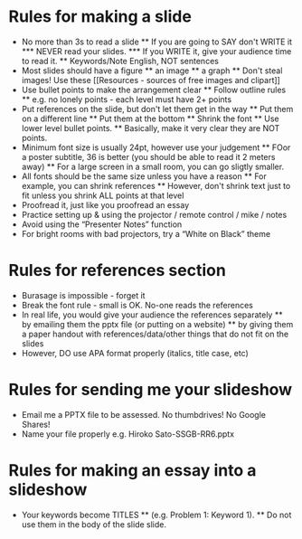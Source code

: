 # Rules for making a slide
* No more than 3s to read a slide
** If you are going to SAY don't WRITE it
*** NEVER read your slides.
*** If you WRITE it, give your audience time to read it. 
** Keywords/Note English, NOT sentences
* Most slides should have a figure
** an image
** a graph
** Don't steal images! Use these [[Resources - sources of free images and clipart]]
* Use bullet points to make the arrangement clear
** Follow outline rules
** e.g. no lonely points - each level must have 2+ points
* Put references on the slide, but don't let them get in the way
** Put them on a different line
** Put them at the bottom
** Shrink the font
** Use lower level bullet points.
** Basically, make it very clear they are NOT points.
* Minimum font size is usually 24pt, however use your judgement
** FOor a poster subtitle, 36 is better (you should be able to read it 2 meters away)
** For a large screen in a small room, you can go sligtly smaller.
* All fonts should be the same size unless you have a reason
** For example, you can shrink references
** However, don't shrink text just to fit unless you shrink ALL points at that level
* Proofread it, just like you proofread an essay
* Practice setting up & using the projector / remote control / mike / notes
* Avoid using the “Presenter Notes” function
* For bright rooms with bad projectors, try a “White on Black” theme



# Rules for references section
* Burasage is impossible - forget it
* Break the font rule - small is OK. No-one reads the references
* In real life, you would give your audience the references separately
** by emailing them the pptx file (or putting on a website)
** by giving them a paper handout with references/data/other things that do not fit on the slides
* However, DO use APA format properly (italics, title case, etc)

# Rules for sending me your slideshow
* Email me a PPTX file to be assessed. No thumbdrives! No Google Shares!
* Name your file properly e.g. Hiroko Sato-SSGB-RR6.pptx

# Rules for making an essay into a slideshow
* Your keywords become TITLES
** (e.g. Problem 1: Keyword 1).
** Do not use them in the body of the slide slide.
